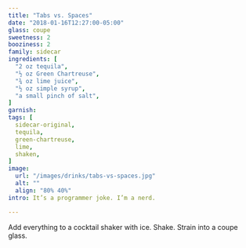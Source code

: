 ```yaml
---
title: "Tabs vs. Spaces"
date: "2018-01-16T12:27:00-05:00"
glass: coupe
sweetness: 2
booziness: 2
family: sidecar
ingredients: [
  "2 oz tequila",
  "½ oz Green Chartreuse",
  "¾ oz lime juice",
  "½ oz simple syrup",
  "a small pinch of salt",
]
garnish:
tags: [
  sidecar-original,
  tequila,
  green-chartreuse,
  lime,
  shaken,
]
image:
  url: "/images/drinks/tabs-vs-spaces.jpg"
  alt: ""
  align: "80% 40%"
intro: It’s a programmer joke. I’m a nerd.

---
```


Add everything to a cocktail shaker with ice. Shake. Strain into a coupe glass.
